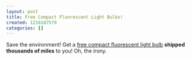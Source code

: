 ```yaml
---
layout: post
title: Free Compact Fluorescent Light Bulbs!
created: 1216187579
categories: []
---
```

Save the environment! Get a [free compact fluorescent light bulb](http://www.millionlightsproject.org/) <strong>shipped thousands of miles</strong> to you! Oh, the irony.
